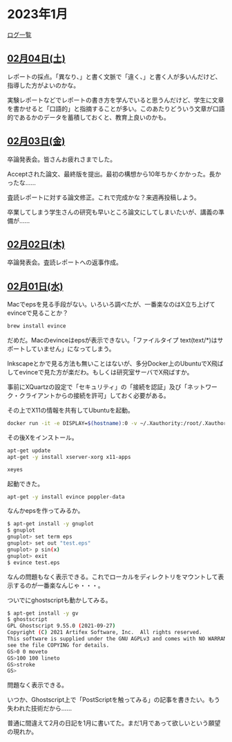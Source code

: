 # 2023年1月

[ログ一覧](index.html)

## [02月04日(土)](#04) <a id="04"></a>

レポートの採点。「異なり、」と書く文脈で「違く、」と書く人が多いんだけど、指導した方がよいのかな。

実験レポートなどでレポートの書き方を学んでいると思うんだけど、学生に文章を書かせると「口語的」と指摘することが多い。このあたりどういう文章が口語的であるかのデータを蓄積しておくと、教育上良いのかも。

## [02月03日(金)](#03) <a id="03"></a>

卒論発表会。皆さんお疲れさまでした。

Acceptされた論文、最終版を提出。最初の構想から10年ちかくかかった。長かったな……

査読レポートに対する論文修正。これで完成かな？来週再投稿しよう。

卒業してしまう学生さんの研究も早いところ論文にしてしまいたいが、講義の準備が……

## [02月02日(木)](#02) <a id="02"></a>

卒論発表会。査読レポートへの返事作成。

## [02月01日(水)](#01) <a id="01"></a>

Macでepsを見る手段がない。いろいろ調べたが、一番楽なのはX立ち上げてevinceで見ることか？

```sh
brew install evince
```

だめだ。Macのevinceはepsが表示できない。「ファイルタイプ text(text/*)はサポートしていません」になってしまう。

Inkscapeとかで見る方法も無いことはないが、多分Docker上のUbuntuでX飛ばしてevinceで見た方が楽だわ。もしくは研究室サーバでX飛ばすか。

事前にXQuartzの設定で「セキュリティ」の「接続を認証」及び「ネットワーク・クライアントからの接続を許可」しておく必要がある。

その上でX11の情報を共有してUbuntuを起動。

```sh
docker run -it -e DISPLAY=$(hostname):0 -v ~/.Xauthority:/root/.Xauthority ubuntu 
```

その後Xをインストール。

```sh
apt-get update
apt-get -y install xserver-xorg x11-apps
```

```sh
xeyes
```

起動できた。

```sh
apt-get -y install evince poppler-data
```

なんかepsを作ってみるか。

```sh
$ apt-get install -y gnuplot
$ gnuplot
gnuplot> set term eps
gnuplot> set out "test.eps"
gnuplot> p sin(x)
gnuplot> exit
$ evince test.eps
```

なんの問題もなく表示できる。これでローカルをディレクトリをマウントして表示するのが一番楽なんじゃ・・・。

ついでにghostscriptも動かしてみる。

```sh
$ apt-get install -y gv
$ ghostscript
GPL Ghostscript 9.55.0 (2021-09-27)
Copyright (C) 2021 Artifex Software, Inc.  All rights reserved.
This software is supplied under the GNU AGPLv3 and comes with NO WARRANTY:
see the file COPYING for details.
GS>0 0 moveto
GS>100 100 lineto
GS>stroke
GS>
```

問題なく表示できる。

いつか、Ghostscript上で「PostScriptを触ってみる」の記事を書きたい。もう失われた技術だから……

普通に間違えて2月の日記を1月に書いてた。まだ1月であって欲しいという願望の現れか。
